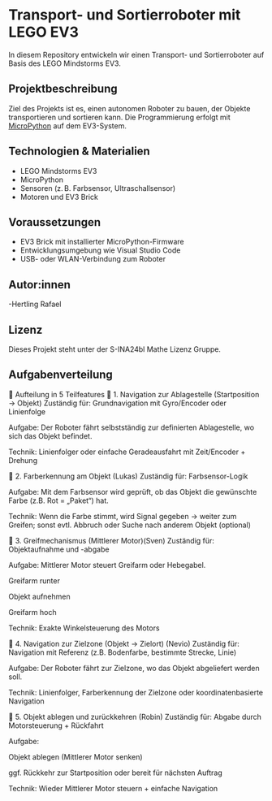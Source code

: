 # Transport- und Sortierroboter mit LEGO EV3

In diesem Repository entwickeln wir einen Transport- und Sortierroboter auf Basis des LEGO Mindstorms EV3.

## Projektbeschreibung

Ziel des Projekts ist es, einen autonomen Roboter zu bauen, der Objekte transportieren und sortieren kann. Die Programmierung erfolgt mit [MicroPython](https://micropython.org/) auf dem EV3-System.

## Technologien & Materialien

- LEGO Mindstorms EV3
- MicroPython
- Sensoren (z. B. Farbsensor, Ultraschallsensor)
- Motoren und EV3 Brick

## Voraussetzungen

- EV3 Brick mit installierter MicroPython-Firmware
- Entwicklungsumgebung wie Visual Studio Code
- USB- oder WLAN-Verbindung zum Roboter

## Autor:innen

-Hertling Rafael

## Lizenz

Dieses Projekt steht unter der S-INA24bl Mathe Lizenz Gruppe.

## Aufgabenverteilung
🔧 Aufteilung in 5 Teilfeatures
🔹 1. Navigation zur Ablagestelle (Startposition → Objekt)
Zuständig für: Grundnavigation mit Gyro/Encoder oder Linienfolge

Aufgabe: Der Roboter fährt selbstständig zur definierten Ablagestelle, wo sich das Objekt befindet.

Technik: Linienfolger oder einfache Geradeausfahrt mit Zeit/Encoder + Drehung

🔹 2. Farberkennung am Objekt (Lukas)
Zuständig für: Farbsensor-Logik

Aufgabe: Mit dem Farbsensor wird geprüft, ob das Objekt die gewünschte Farbe (z.B. Rot = „Paket“) hat.

Technik: Wenn die Farbe stimmt, wird Signal gegeben → weiter zum Greifen; sonst evtl. Abbruch oder Suche nach anderem Objekt (optional)

🔹 3. Greifmechanismus (Mittlerer Motor)(Sven)
Zuständig für: Objektaufnahme und -abgabe

Aufgabe: Mittlerer Motor steuert Greifarm oder Hebegabel.

Greifarm runter

Objekt aufnehmen

Greifarm hoch

Technik: Exakte Winkelsteuerung des Motors

🔹 4. Navigation zur Zielzone (Objekt → Zielort) (Nevio)
Zuständig für: Navigation mit Referenz (z.B. Bodenfarbe, bestimmte Strecke, Linie)

Aufgabe: Der Roboter fährt zur Zielzone, wo das Objekt abgeliefert werden soll.

Technik: Linienfolger, Farberkennung der Zielzone oder koordinatenbasierte Navigation

🔹 5. Objekt ablegen und zurückkehren (Robin)
Zuständig für: Abgabe durch Motorsteuerung + Rückfahrt

Aufgabe:

Objekt ablegen (Mittlerer Motor senken)

ggf. Rückkehr zur Startposition oder bereit für nächsten Auftrag

Technik: Wieder Mittlerer Motor steuern + einfache Navigation

